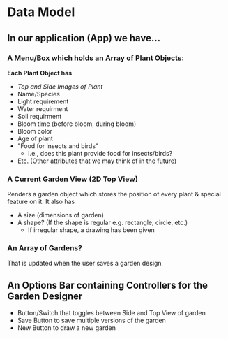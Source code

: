 # Data Model
## In our application (App) we have...
### A Menu/Box which holds an Array of Plant Objects: 
**Each Plant Object has**
- *Top and Side Images of Plant*
- Name/Species
- Light requirement
- Water requirment
- Soil requirment
- Bloom time (before bloom, during bloom)
- Bloom color
- Age of plant
- "Food for insects and birds"
    - I.e., does this plant provide food for insects/birds?
- Etc. (Other attributes that we may think of in the future)

### A Current Garden View (2D Top View)
Renders a garden object which stores the position of every plant & special feature on it. It also has
- A size (dimensions of garden)
- A shape? (If the shape is regular e.g. rectangle, circle, etc.)
    - If irregular shape, a drawing has been given
### An Array of Gardens?
That is updated when the user saves a garden design
## An Options Bar containing Controllers for the Garden Designer
- Button/Switch that toggles between Side and Top View of garden
- Save Button to save multiple versions of the garden
- New Button to draw a new garden


